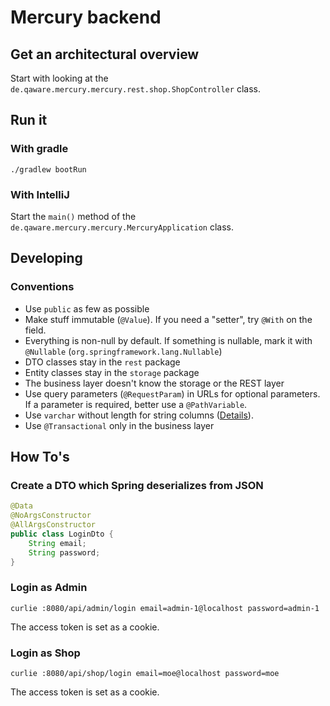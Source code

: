 # Mercury backend

## Get an architectural overview

Start with looking at the `de.qaware.mercury.mercury.rest.shop.ShopController` class.

## Run it

### With gradle

```shell script
./gradlew bootRun
```

### With IntelliJ

Start the `main()` method of the `de.qaware.mercury.mercury.MercuryApplication` class.

## Developing

### Conventions

* Use `public` as few as possible
* Make stuff immutable (`@Value`). If you need a "setter", try `@With` on the field.
* Everything is non-null by default. If something is nullable, mark it with `@Nullable` (`org.springframework.lang.Nullable`)
* DTO classes stay in the `rest` package
* Entity classes stay in the `storage` package
* The business layer doesn't know the storage or the REST layer
* Use query parameters (`@RequestParam`) in URLs for optional parameters. If a parameter is required, better use a `@PathVariable`.
* Use `varchar` without length for string columns ([Details](https://wiki.postgresql.org/wiki/Don%27t_Do_This#Don.27t_use_varchar.28n.29_by_default)).
* Use `@Transactional` only in the business layer

## How To's

### Create a DTO which Spring deserializes from JSON

```java
@Data
@NoArgsConstructor
@AllArgsConstructor
public class LoginDto {
    String email;
    String password;
}
```

### Login as Admin

```
curlie :8080/api/admin/login email=admin-1@localhost password=admin-1
```

The access token is set as a cookie.

### Login as Shop

```
curlie :8080/api/shop/login email=moe@localhost password=moe
```

The access token is set as a cookie.
